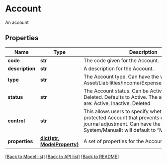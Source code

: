 # Account

An account

## Properties
Name | Type | Description | Notes
------------ | ------------- | ------------- | -------------
**code** | **str** | The code given for the Account. | 
**description** | **str** | A description for the Account. | [optional] 
**type** | **str** | The Account type. Can have the values: Asset/Liabilities/Income/Expense/Capital/Revenue. | 
**status** | **str** | The Account status. Can be Active, Inactive or Deleted. Defaults to Active. The available values are: Active, Inactive, Deleted | 
**control** | **str** | This allows users to specify whether this a protected Account that prevents direct manual journal adjustment. Can have the values: System/ManualIt will default to “Manual”. | 
**properties** | [**dict(str, ModelProperty)**](ModelProperty.md) | A set of properties for the Account. | [optional] 

[[Back to Model list]](../README.md#documentation-for-models) [[Back to API list]](../README.md#documentation-for-api-endpoints) [[Back to README]](../README.md)



